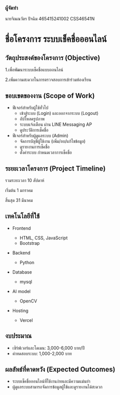 ### ผู้จัดทำ
นายจิณณวัตร ปัจฉิม 465415241002 CSS46541N

# ชื่อโครงการ ระบบเช็คชื่อออนไลน์

## วัตถุประสงค์ของโครงการ (Objective)
1.เพื่อพัฒนาระบบเช็คชื่อแบบออนไลน์

2.เพิ่มความสะดวกในการตรวจสอบการเข้าร่วมห้องเรียน

## ขอบเขตของงาน (Scope of Work)
* ฟีเจอร์สำหรับผู้ใช้ทั่วไป
  - เข้าสู่ระบบ (Login) และออกจากระบบ (Logout)
  - อัปโหลดรูปภาพ
  - ระบบแจ้งเตือน ผ่าน LINE Messaging AP
  - ดูประวัติการเช็คชื่อ
* ฟีเจอร์สำหรับผู้ดูแลระบบ (Admin)
  - จัดการบัญชีผู้ใช้งาน (เพิ่ม/ลบ/แก้ไขข้อมูล)
  - ดูรายงานการเช็คชื่อ
  - ตั้งค่าระบบ กำหนดเวลาการเช็คชื่อ

## ระยะเวลาโครงการ (Project Timeline)
รวมระยะเวลา 10 สัปดาห์

เริ่มต้น 1 มกราคม

สิ้นสุด 31 มีนาคม

## เทคโนโลยีที่ใช้
* Frontend
    - HTML, CSS, JavaScript
    - Bootstrap
* Backend
    - Python
    
* Database
    - mysql

* AI model
    - OpenCV
    
* Hosting
    - Vercel

## งบประมาณ
  - เซิร์ฟเวอร์และโดเมน: 3,000-6,000 บาท/ปี
  - ค่าทดสอบระบบ: 1,000-2,000 บาท

## ผลลัพธ์ที่คาดหวัง (Expected Outcomes)
  - ระบบเช็คชื่อออนไลน์ที่ใช้งานง่ายและมีความแม่นยำ
  - ผู้ดูแลระบบสามารถจัดการข้อมูลผู้ใช้และดูรายงานได้สะดวก
